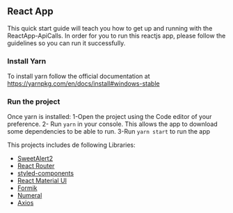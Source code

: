 ## React App


This quick start guide will teach you how to get up and running with the ReactApp-ApiCalls. In order for you to run this reactjs app, please follow the guidelines so you can run it successfully.

### Install Yarn

To install yarn follow the official documentation at https://yarnpkg.com/en/docs/install#windows-stable

### Run the project

Once yarn is installed:
1-Open the project using the Code editor of your preference.
2- Run ```yarn``` in your console. This allows the app to download some dependencies to be able to run.
3-Run ```yarn start``` to run the app



This projects includes de following Libraries:

* [SweetAlert2](https://sweetalert2.github.io/)
* [React Router](https://www.npmjs.com/package/react-router-dom)
* [styled-components](https://www.styled-components.com/)
* [React Material UI](https://material-ui.com/getting-started/installation/)
* [Formik](https://jaredpalmer.com/formik/docs/overview)
* [Numeral](http://numeraljs.com/)
* [Axios](https://www.npmjs.com/package/axios)



```
